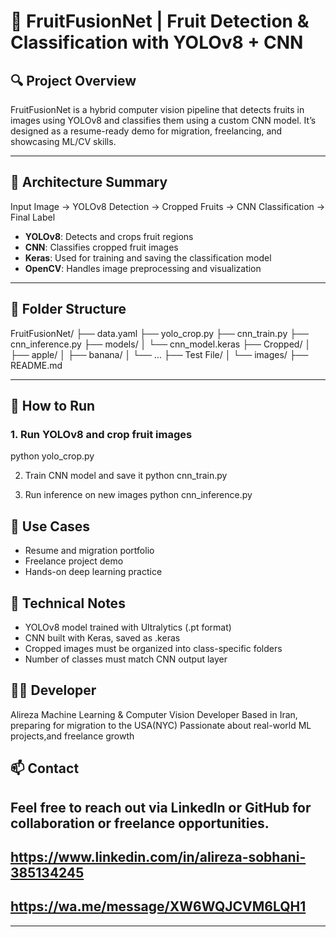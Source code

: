 # 🍎 FruitFusionNet | Fruit Detection & Classification with YOLOv8 + CNN

## 🔍 Project Overview
FruitFusionNet is a hybrid computer vision pipeline that detects fruits in images using YOLOv8 and classifies them using a custom CNN model. It’s designed as a resume-ready demo for migration, freelancing, and showcasing ML/CV skills.

---

## 🧠 Architecture Summary
Input Image → YOLOv8 Detection → Cropped Fruits → CNN Classification → Final Label

- **YOLOv8**: Detects and crops fruit regions
- **CNN**: Classifies cropped fruit images
- **Keras**: Used for training and saving the classification model
- **OpenCV**: Handles image preprocessing and visualization

---

## 📁 Folder Structure


FruitFusionNet/ ├── data.yaml ├── yolo_crop.py ├── cnn_train.py ├── cnn_inference.py ├── models/ │   └── cnn_model.keras ├── Cropped/ │   ├── apple/ │   ├── banana/ │   └── ... ├── Test File/ │   └── images/ ├── README.md

---

## 🚀 How to Run

### 1. Run YOLOv8 and crop fruit images

python yolo_crop.py


2. Train CNN model and save it
python cnn_train.py


3. Run inference on new images
python cnn_inference.py


## 🎯 Use Cases
- Resume and migration portfolio
- Freelance project demo
- Hands-on deep learning practice

## 📌 Technical Notes
- YOLOv8 model trained with Ultralytics (.pt format)
- CNN built with Keras, saved as .keras
- Cropped images must be organized into class-specific folders
- Number of classes must match CNN output layer

## 🙋‍♂️ Developer
Alireza
Machine Learning & Computer Vision Developer
Based in Iran, preparing for migration to the USA(NYC)
Passionate about real-world ML projects,and freelance growth

## 📫 Contact
## Feel free to reach out via LinkedIn or GitHub for collaboration or freelance opportunities.
## https://www.linkedin.com/in/alireza-sobhani-385134245
## https://wa.me/message/XW6WQJCVM6LQH1
---

